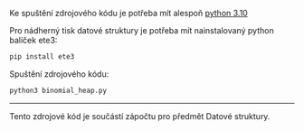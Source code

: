 Ke spuštění zdrojového kódu je potřeba mít alespoň [python 3.10](https://www.python.org/downloads/)

Pro nádherný tisk datové struktury je potřeba mít nainstalovaný python balíček ete3:
```sh
pip install ete3
```

Spuštění zdrojového kódu:
```sh
python3 binomial_heap.py
```

---

Tento zdrojové kód je součástí zápočtu pro předmět Datové struktury.
